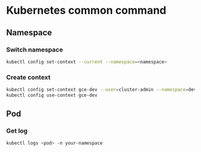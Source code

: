 # Kubernetes common command


## Namespace 
### Switch namespace
```sh
kubectl config set-context --current --namespace=<namespace>
```
### Create context
```sh
kubectl config set-context gce-dev --user=cluster-admin --namespace=dev
kubectl config use-context gce-dev
```

## Pod
### Get log
```sh
kubectl logs <pod> -n your-namespace
```